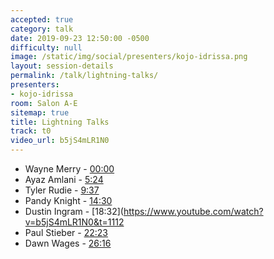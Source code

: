 ```yaml
---
accepted: true
category: talk
date: 2019-09-23 12:50:00 -0500
difficulty: null
image: /static/img/social/presenters/kojo-idrissa.png
layout: session-details
permalink: /talk/lightning-talks/
presenters:
- kojo-idrissa
room: Salon A-E
sitemap: true
title: Lightning Talks
track: t0
video_url: b5jS4mLR1N0
---
```


- Wayne Merry - [00:00](https://www.youtube.com/watch?v=b5jS4mLR1N0&t=0)
- Ayaz Amlani - [5:24](https://www.youtube.com/watch?v=b5jS4mLR1N0&t=324)
- Tyler Rudie - [9:37](https://www.youtube.com/watch?v=b5jS4mLR1N0&t=577])
- Pandy Knight - [14:30](https://www.youtube.com/watch?v=b5jS4mLR1N0&t=870)
- Dustin Ingram - [18:32](https://www.youtube.com/watch?v=b5jS4mLR1N0&t=1112
- Paul Stieber - [22:23](https://www.youtube.com/watch?v=b5jS4mLR1N0&t=1343)
- Dawn Wages - [26:16](https://www.youtube.com/watch?v=b5jS4mLR1N0&t=1576)
